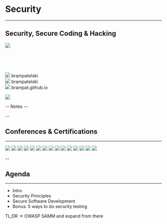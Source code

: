 
<!-- .slide: data-background="#DB8831" style="text-align: left; vertical-align: middle; color:white" color="#FFFFFF" -->
# Security
<hr />

## Security, Secure Coding & Hacking

![](./pics/brpa.jpg)<!-- .element style="position: fixed; top: 300px; right: 60px; height: 200px;"  -->

<br><br><br>

![](./pics/twitter.png)<!-- .element style="vertical-align: middle; background:none; border:none; box-shadow:none; width: 50px;" --> brampatelski<br>
![](pics/intro/linkedin.png)<!-- .element style="vertical-align: middle; background:none; border:none; box-shadow:none; width: 50px;" --> brampatelski<br>
![](./pics/github.png)<!-- .element style="vertical-align: middle; background:none; border:none; box-shadow:none; width: 50px;" --> brampat.github.io<br>

![](./pics/ordina.jpeg)<!-- .element style="position: fixed; bottom: 10px; right: 20px; width: 150px;" -->

-- Notes --


--

## Conferences & Certifications
<hr />

![](pics/frontpage/Den_Hack.png)<!-- .element style="position: fixed; top: 290px; right: 20px; width: 250px; background-color: #444444;" -->
![](pics/frontpage/SecAppDev.png)<!-- .element style="position: fixed; top: 260px; left: 280px; width: 150px;" -->
![](pics/frontpage/OWASP_Chapter_meetup.png)<!-- .element style="position: fixed; top: 140px; left: 80px; width: 150px;" -->
![](pics/frontpage/Tweakers_Meetup_Security.png)<!-- .element style="position: fixed; top: 290px; left: 20px; width: 250px;" -->
![](pics/frontpage/Tweakers_Meetup_XL_-_Security___Privacy.jpeg)<!-- .element style="position: fixed; top: 160px; right: 80px; width: 250px;" -->
![](pics/frontpage/Secure_Programming_Foundation.png)<!-- .element style="position: fixed; top: 380px; left: 30px; width: 150px;" -->
![](pics/frontpage/infosec.jpg)<!-- .element style="position: fixed; top: 400px; left: 300px; width: 150px;" -->
![](pics/frontpage/ejpt_certificate.png)<!-- .element style="position: fixed; bottom: 0px; left: 20px; width: 250px;" -->
![](pics/frontpage/spring_cert.jpg)<!-- .element style="position: fixed; top: 150px; left: 270px; width: 150px;" -->
![](pics/frontpage/scrum.png)<!-- .element style="position: fixed; top: 330px; right: 300px; width: 150px;" -->
![](pics/frontpage/gr8conf.svg)<!-- .element style="position: fixed; top: 160px; right: 350px; width: 150px;" -->
![](pics/frontpage/summer-of-pwnage.jpg)<!-- .element style="position: fixed; bottom: 30px; left: 290px; width: 250px;" -->
![](pics/frontpage/jfall.png)<!-- .element style="position: fixed; bottom: 130px; right: 70px; width: 150px;" -->
![](pics/frontpage/javaone.jpg)<!-- .element style="position: fixed; bottom: 20px; right: 240px; width: 150px;" -->
![](pics/frontpage/codemotion.svg)<!-- .element style="position: fixed; bottom: 20px; right: 40px; width: 150px;" -->

--

## Agenda
<hr />

* Intro
* Security Principles
* Secure Software Development
* Bonus: 5 ways to do security testing

TL;DR -> OWASP SAMM and expand from there<!-- .element style="box-shadow:none; position: fixed; left: 0px; bottom: 100px;" class="fragment" data-fragment-index="0" -->
